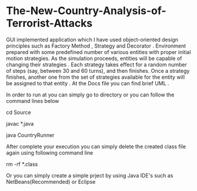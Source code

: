 # The-New-Country-Analysis-of-Terrorist-Attacks

 GUI implemented application which I have used object-oriented design principles such as Factory Method , Strategy and Decorator . Environment prepared with some predefined number of various entities with proper initial motion strategies. As the simulation proceeds, entities will be capable of changing their strategies . Each strategy takes effect for a random number of steps (say, between 30 and 60 turns), and then finishes. Once a strategy finishes, another one from the set of strategies available for the entity will be assigned to that entity . At the Docs file you can find brief UML . 

 In order to run at you can simply go to directory or you can follow the command lines below 

 cd Source 
 
 javac *.java 
 
 
 java CountryRunner 

 After complete your execution you can simply delete the created class file again using following command line 

 rm -rf *.class 

 Or you can simply create a simple prject by using Java IDE's such as NetBeans(Recommended) or Eclipse 
